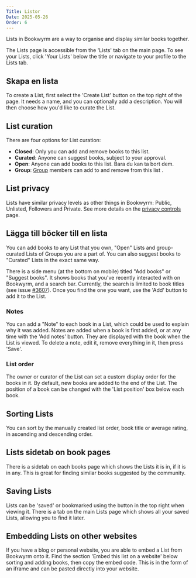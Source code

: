 ```yaml
---
Title: Listor
Date: 2025-05-26
Order: 6
---
```


Lists in Bookwyrm are a way to organise and display similar books together.

The Lists page is accessible from the 'Lists' tab on the main page.
To see your Lists, click 'Your Lists' below the title or navigate to your profile to the Lists tab.

## Skapa en lista

To create a List, first select the 'Create List' button on the top right of the page.
It needs a name, and you can optionally add a description.
You will then choose how you'd like to curate the List.

## List curation

There are four options for List curation:

- **Closed**: Only you can add and remove books to this list.
- **Curated**: Anyone can suggest books, subject to your approval.
- **Open**: Anyone can add books to this list. Bara du kan ta bort dem.
- **Group**: [Group](/groups.html) members can add to and remove from this list .

## List privacy

Lists have similar privacy levels as other things in Bookwyrm: Public, Unlisted, Followers and Private.
See more details on the [privacy controls](/privacy-controls.html#lists) page.

## Lägga till böcker till en lista

You can add books to any List that you own, "Open" Lists and group-curated Lists of Groups you are a part of.
You can also suggest books to "Curated" Lists in the exact same way.

There is a side menu (at the bottom on mobile) titled "Add books" or "Suggest books".
It shows books that you've recently interacted with on Bookwyrm, and a search bar.
Currently, the search is limited to book titles (see issue [#3607](https://github.com/bookwyrm-social/bookwyrm/issues/3607)).
Once you find the one you want, use the 'Add' button to add it to the List.

### Notes

You can add a "Note" to each book in a List, which could be used to explain why it was added.
Notes are added when a book is first added, or at any time with the 'Add notes' button.
They are displayed with the book when the List is viewed.
To delete a note, edit it, remove everything in it, then press 'Save'.

### List order

The owner or curator of the List can set a custom display order for the books in it.
By default, new books are added to the end of the List.
The position of a book can be changed with the 'List position' box below each book.

## Sorting Lists

You can sort by the manually created list order, book title or average rating, in ascending and descending order.

## Lists sidetab on book pages

There is a sidetab on each books page which shows the Lists it is in, if it is in any.
This is great for finding similar books suggested by the community.

## Saving Lists

Lists can be 'saved' or bookmarked using the button in the top right when viewing it.
There is a tab on the main Lists page which shows all your saved Lists, allowing you to find it later.

## Embedding Lists on other websites

If you have a blog or personal website, you are able to embed a List from Bookwyrm onto it.
Find the section 'Embed this list on a website' below sorting and adding books, then copy the embed code.
This is in the form of an iframe and can be pasted directly into your website.


